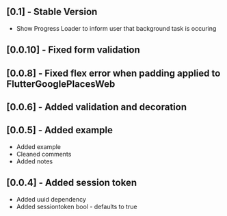 ## [0.1] - Stable Version

* Show Progress Loader to inform user that background task is occuring

## [0.0.10] - Fixed form validation

## [0.0.8] - Fixed flex error when padding applied to FlutterGooglePlacesWeb

## [0.0.6] - Added validation and decoration

## [0.0.5] - Added example

* Added example
* Cleaned comments
* Added notes

## [0.0.4] - Added session token

* Added uuid dependency
* Added sessiontoken bool - defaults to true
